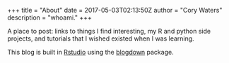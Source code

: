 +++
title = "About"
date = 2017-05-03T02:13:50Z
author = "Cory Waters"
description = "whoami."
+++


A place to post: links to things I find interesting, my R and python side projects, and tutorials that I wished existed when I was learning.

This blog is built in [Rstudio](https://www.rstudio.com) using the [blogdown](https://github.com/rstudio/blogdown) package.